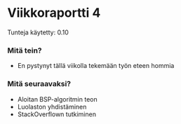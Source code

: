 # Viikkoraportti 4
Tunteja käytetty: 0.10

### Mitä tein?

- En pystynyt tällä viikolla tekemään työn eteen hommia

### Mitä seuraavaksi?

- Aloitan BSP-algoritmin teon
- Luolaston yhdistäminen
- StackOverflown tutkiminen
